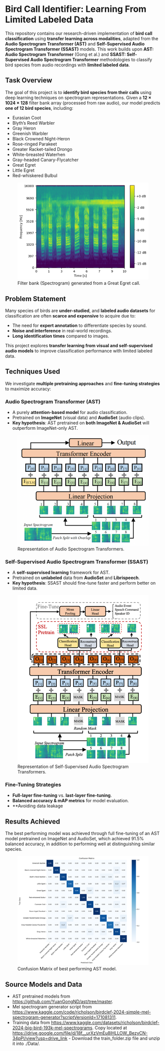 # Bird Call Identifier: Learning From Limited Labeled Data

This repository contains our research-driven implementation of **bird call classification** using **transfer learning across modalities**, adapted from the **Audio Spectrogram Transformer (AST)** and **Self-Supervised Audio Spectrogram Transformer (SSAST)** models. This work builds upon **AST: Audio Spectrogram Transformer** (Gong et al.) and **SSAST: Self-Supervised Audio Spectrogram Transformer** methodologies to classify bird species from audio recordings with **limited labeled data**.

## Task Overview

The goal of this project is to **identify bird species from their calls** using deep learning techniques on spectrogram representations. Given a **12 × 1024 × 128** filter bank array (processed from raw audio), our model predicts **one of 12 bird species**, including:

- Eurasian Coot
- Blyth’s Reed Warbler
- Gray Heron
- Greenish Warbler
- Black Crowned Night-Heron
- Rose-ringed Parakeet
- Greater Racket-tailed Drongo
- White-breasted Waterhen
- Gray-headed Canary-Flycatcher
- Great Egret
- Little Egret
- Red-whiskered Bulbul

<figure>
  <img src="Images/Spectrogram.png" alt="Filter bank (Spectrogram) generated from  a Great Egret call." width="500">
  <figcaption>Filter bank (Spectrogram) generated from  a Great Egret call.</figcaption>
</figure>

## Problem Statement

Many species of birds are **under-studied**, and **labeled audio datasets** for classification are often **scarce and expensive** to acquire due to:

- The need for **expert annotation** to differentiate species by sound.
- **Noise and interference** in real-world recordings.
- **Long identification times** compared to images.

This project explores **transfer learning from visual and self-supervised audio models** to improve classification performance with limited labeled data.

## Techniques Used

We investigate **multiple pretraining approaches** and **fine-tuning strategies** to maximize accuracy:

### **Audio Spectrogram Transformer (AST)**
- A purely **attention-based model** for audio classification.
- Pretrained on **ImageNet** (visual data) and **AudioSet** (audio clips).
- **Key hypothesis**: AST pretrained on **both ImageNet & AudioSet** will outperform ImageNet-only AST.

<figure>
  <img src="Images/AST.png" alt="AST process." width="500">
  <figcaption>Representation of Audio Spectrogram Transformers.</figcaption>
</figure>

### **Self-Supervised Audio Spectrogram Transformer (SSAST)**
- A **self-supervised learning** framework for AST.
- Pretrained on **unlabeled** data from **AudioSet** and **Librispeech**.
- **Key hypothesis**: SSAST should fine-tune faster and perform better on limited data.

<figure>
  <img src="Images/SSAST.png" alt="SSAST Process." width="500">
  <figcaption>Representation of Self-Supervised Audio Spectrogram Transformers.</figcaption>
</figure>

### **Fine-Tuning Strategies**
- **Full-layer fine-tuning** vs. **last-layer fine-tuning**.
- **Balanced accuracy & mAP metrics** for model evaluation.
- **Avoiding data leakage

## **Results Achieved**
The best performing model was achieved through full fine-tuning of an AST model pretrained on ImageNet and AudioSet, which achieved 91.5% balanced accuracy, in addition to performing well at distinguishing similar species.
<figure>
  <img src="Images/ResultsCM.png" alt="Confusion Matrix of best performing AST model." width="500">
  <figcaption>Confusion Matrix of best performing AST model.</figcaption>
</figure>

## **Source Models and Data**
- AST pretrained models from https://github.com/YuanGongND/ast/tree/master.
- Mel spectrogram generator script from https://www.kaggle.com/code/richolson/birdclef-2024-simple-mel-spectrogram-generator?scriptVersionId=171081311.
- Training data from https://www.kaggle.com/datasets/richolson/birdclef-2024-big-bird-193k-mel-spectrograms. Copy located at https://drive.google.com/file/d/18f__urXzVmEu8lHLLOW_BezyCN-34pPl/view?usp=drive_link - Download the train_folder.zip file and unzip it into ./Data/.
